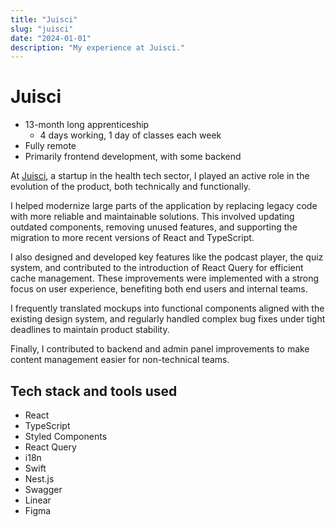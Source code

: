 ```yaml
---
title: "Juisci"
slug: "juisci"
date: "2024-01-01"
description: "My experience at Juisci."
---
```


# Juisci

- 13-month long apprenticeship
  - 4 days working, 1 day of classes each week
- Fully remote
- Primarily frontend development, with some backend

At [Juisci](https://juisci.com), a startup in the health tech sector, I played an active role in the evolution of the product, both technically and functionally.

I helped modernize large parts of the application by replacing legacy code with more reliable and maintainable solutions. This involved updating outdated components, removing unused features, and supporting the migration to more recent versions of React and TypeScript.

I also designed and developed key features like the podcast player, the quiz system, and contributed to the introduction of React Query for efficient cache management. These improvements were implemented with a strong focus on user experience, benefiting both end users and internal teams.

I frequently translated mockups into functional components aligned with the existing design system, and regularly handled complex bug fixes under tight deadlines to maintain product stability.

Finally, I contributed to backend and admin panel improvements to make content management easier for non-technical teams.

## Tech stack and tools used

- React
- TypeScript
- Styled Components
- React Query
- i18n
- Swift
- Nest.js
- Swagger
- Linear
- Figma
